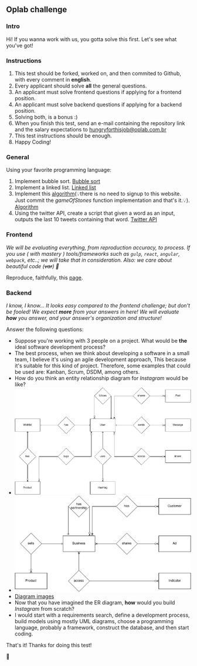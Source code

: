 ## Oplab challenge

### Intro

Hi! If you wanna work with us, you gotta solve this first. Let's see what you've got!

### Instructions

1. This test should be forked, worked on, and then commited to Github, with every comment in **english**.
2. Every applicant should solve **all** the general questions.
3. An applicant must solve frontend questions if applying for a frontend position.
4. An applicant must solve backend questions if applying for a backend position.
5. Solving both, is a bonus :)
6. When you finish this test, send an e-mail containing the repository link and the salary expectations to <hungryforthisjob@oplab.com.br>
7. This test instructions should be enough.
8. Happy Coding!

### General
Using your favorite programming language:

1. Implement bubble sort. [Bubble sort](bubbleSort/)
3. Implement a linked list. [Linked list](linkedList/)
4. Implement this [algorithm](https://www.hackerrank.com/challenges/game-of-stones-1)(💡️there is no need to signup to this website. Just commit the _gameOfStones_ function implementation and that's it.💡️). [Algorithm](gameOfStones/)
5. Using the twitter API, create a script that given a word as an input, outputs the last 10 tweets containing that word. [Twitter API](twitterAPI)

### Frontend

_We will be evaluating everything, from reproduction accuracy, to process. If you use ( with mastery ) tools/frameworks such as `gulp`, `react`, `angular`, `webpack`, etc..; we will take that in consideration. Also: we care about beautiful code (~~var~~) 👾_

Reproduce, faithfully, this [page]( http://ydirection.com/Aria/index-3.html ).

### Backend

_I know, I know... It looks easy compared to the frontend challenge; but don't be fooled! We expect **more** from your answers in here! We will evaluate **how** you answer, and your answer's organization and structure!_

Answer the following questions:
- Suppose you're working with 3 people on a project. What would be **the** ideal software development process?
- The best process, when we think about developing a software in a small team, I believe it's using
an agile development approach, This because it's suitable for this kind of project. Therefore, some
examples that could be used are: Kanban, Scrum, DSDM, among others.
- How do you think an entity relationship diagram for _Instagram_ would be like?
- ![1st Diagram - Common user](images/diagram1.png)
- ![2nd Diagram - Business user](images/diagram2.png)
- [Diagram images](images/)
- Now that you have imagined the ER diagram, **how** would you build _Instagram_ from scratch?
- I would start with a requirements search, define a development process, build models using mostly UML diagrams, choose a programming language, probably a framework, construct the database, and then start coding.

That's it! Thanks for doing this test!

🚀

